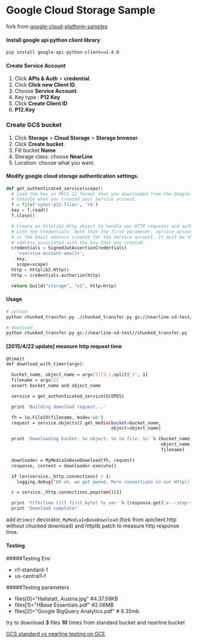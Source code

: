 Google Cloud Storage Sample
===========================

fork from [google-cloud-platform-samples](https://code.google.com/p/google-cloud-platform-samples/source/browse/file-transfer-json/chunked_transfer.py?repo=storage)

#### Install google api python client library

```sh
pip install google-api-python-client==1.4.0
```

#### Create Service Account

1.	Click **APIs & Auth** > **credential**.
2.	Click **Click new Client ID**.
3.	Choose **Service Account**.
4.	Key type : **P12 Key**
5.	Click **Create Client ID**
6.	**P12.Key**

### Create GCS bucket

1.	Click **Storage** > **Cloud Storage** > **Storage browser**.
2.	Click **Create bucket**.
3.	Fill bucket **Name**
4.	Storage class: choose **NearLine**
5.	Location: choose what you want.

#### Modify google cloud storage authentication settings.

```python
def get_authenticated_service(scope):
  # Load the key in PKCS 12 format that you downloaded from the Google API
  # Console when you created your Service account.
  f = file('<your-p12-file>', 'rb')
  key = f.read()
  f.close()

  # Create an httplib2.Http object to handle our HTTP requests and authorize it
  # with the Credentials. Note that the first parameter, service_account_name,
  # is the Email address created for the Service account. It must be the email
  # address associated with the key that was created.
  credentials = SignedJwtAssertionCredentials(
    '<service-account-email>',
    key,
    scope=scope)
  http = httplib2.Http()
  http = credentials.authorize(http)

  return build("storage", "v1", http=http)
```

#### Usage

```sh
# upload
python chunked_transfer.py ./chunked_transfer.py gs://nearline-sd-test//chunked_transfer.py

# download
python chunked_transfer.py gs://nearline-sd-test//chunked_transfer.py ./c.py
```

#### [2015/4/22 update] measure http request time

```sh
@timeit
def download_with_timer(argv):

  bucket_name, object_name = argv[1][5:].split('/', 1)
  filename = argv[2]
  assert bucket_name and object_name

  service = get_authenticated_service(SCOPES)

  print 'Building download request...'

  fh = io.FileIO(filename, mode='wb')
  request = service.objects().get_media(bucket=bucket_name,
                                        object=object_name)

  print 'Downloading bucket: %s object: %s to file: %s' % (bucket_name,
                                                           object_name,
                                                           filename)

  downloader = MyMediaIoBaseDownload(fh, request)
  response, content = downloader.execute()

  if len(service._http.connections) > 1:
    logging.debug("Uh oh, we got pwned. More connections in our Http() than we expected.")

  c = service._http.connections.popitem()[1]

  print 'ttfb(time till first byte) %s sec' % (response.get('x---stop-time') - c._start_time)
  print 'Download complete!'
```

add `@timeit` decorator, `MyMediaIoBaseDownload` (fork from apiclient.http without chucked download) and httplib patch to measure http response time.

#### Testing

#####Testing Env

-	n1-standard-1
-	us-central1-f

#####Testing parameters

-	files[0]="Hallstatt, Austria.jpg" #4.37.59KB
-	files[1]="HBase Essentials.pdf" #2.06MB
-	files[2]="Google BigQuery Analytics.pdf" # 8.35mb

try to download **3** files **10** times from standard bucket and nearline bucket

[GCS standard vs nearline testing on GCE](https://docs.google.com/spreadsheets/d/1k5AiFiu-QScr2n2ys5Aa-XMF0qvBRD9KIE05tA2_qS8/edit?usp=sharing)
